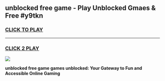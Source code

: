 
## unblocked free game - Play Unblocked Gmaes & Free #y9tkn
<h3>
<a href="https://news.freeplayer.one?title=unblocked_free_game&ref=03M">CLICK TO PLAY</a></h3>
<hr>

<h3>
<a href="https://news.freeplayer.one?title=unblocked_free_game&ref=03M">CLICK 2 PLAY</a>
  
</h3>

<a href="https://news.freeplayer.one?title=unblocked_free_game&ref=03M"><img src="https://clearcache.store/games.png"></a>


**unblocked free game games unblocked: Your Gateway to Fun and Accessible Online Gaming**
